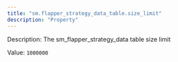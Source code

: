 ```yaml
---
title: "sm.flapper_strategy_data_table.size_limit"
description: "Property"
---
```


Description: The sm_flapper_strategy_data table size limit

Value: `1000000`